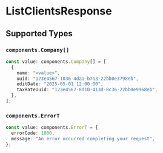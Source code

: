 # ListClientsResponse


## Supported Types

### `components.Company[]`

```typescript
const value: components.Company[] = [
  {
    name: "<value>",
    uuid: "123e4567-1036-4daa-b713-22bb0e3798eb",
    editDate: "2025-05-01 12:00:00",
    taxRateUuid: "123e4567-8d10-413d-8c36-22bb0e9968eb",
  },
];
```

### `components.ErrorT`

```typescript
const value: components.ErrorT = {
  errorCode: 1000,
  message: "An error occurred completing your request",
};
```

